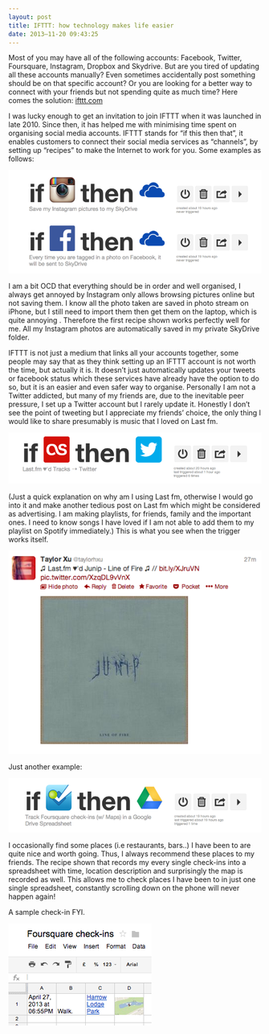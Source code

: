 ```yaml
---
layout: post
title: IFTTT: how technology makes life easier
date: 2013–11-20 09:43:25
---
```

Most of you may have all of the following accounts: Facebook, Twitter, Foursquare, Instagram, Dropbox and Skydrive. But are you tired of updating all these accounts manually? Even sometimes accidentally post something should be on that specific account? Or you are looking for a better way to connect with your friends but not spending quite as much time? Here comes the solution: [ifttt.com](http://ifttt.com/)

I was lucky enough to get an invitation to join IFTTT when it was launched in late 2010. Since then, it has helped me with minimising time spent on organising social media accounts.
IFTTT stands for “if this then that”, it enables customers to connect their social media services as “channels”, by setting up “recipes” to make the Internet to work for you. Some examples as follows:

![tech1](/images/tech/tech-1.png)

I am a bit OCD that everything should be in order and well organised, I always get annoyed by Instagram only allows browsing pictures online but not saving them. I know all the photo taken are saved in photo stream on iPhone, but I still need to import them then get them on the laptop, which is quite annoying . Therefore the first recipe shown works perfectly well for me. All my Instagram photos are automatically saved in my private SkyDrive folder.

IFTTT is not just a medium that links all your accounts together, some people may say that as they think setting up an IFTTT account is not worth the time, but actually it is. It doesn’t just automatically updates your tweets or facebook status which these services have already have the option to do so, but it is an easier and even safer way to organise.
Personally I am not a Twitter addicted, but many of my friends are, due to the inevitable peer pressure, I set up a Twitter account but I rarely update it. Honestly I don’t see the point of tweeting but I appreciate my friends’ choice, the only thing I would like to share presumably is music that I loved on Last fm.

![tech-2](/images/tech/tech-2.png)

(Just a quick explanation on why am I using Last fm, otherwise I would go into it and make another tedious post on Last fm which might be considered as advertising. I am making playlists, for friends, family and the important ones. I need to know songs I have loved if I am not able to add them to my playlist on Spotify immediately.)
This is what you see when the trigger works itself.

![tech-3](/images/tech/tech-3.png)

Just another example:

![tech-4](/images/tech/tech-4.png)

I occasionally find some places (i.e restaurants, bars..) I have been to are quite nice and worth going. Thus, I always recommend these places to my friends. The recipe shown that records my every single check-ins into a spreadsheet with time, location description and surprisingly the map is recorded as well. This allows me to check places I have been to in just one single spreadsheet, constantly scrolling down on the phone will never happen again!

A sample check-in FYI.

![tech-5](/images/tech/tech-5.png)